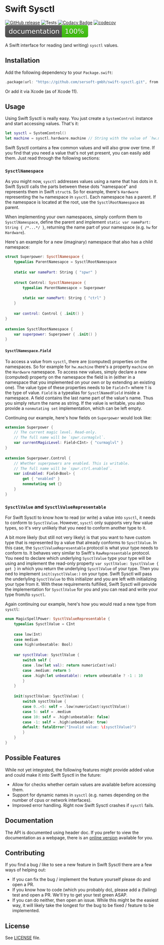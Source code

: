 # Swift Sysctl

[![GitHub release](https://img.shields.io/github/release/sersoft-gmbh/swift-sysctl.svg?style=flat)](https://github.com/sersoft-gmbh/swift-sysctl/releases/latest)
![Tests](https://github.com/sersoft-gmbh/swift-sysctl/workflows/Tests/badge.svg)
[![Codacy Badge](https://app.codacy.com/project/badge/Grade/061aa9fba7d548f9a9bab8e35800b47a)](https://www.codacy.com/gh/sersoft-gmbh/swift-sysctl/dashboard?utm_source=github.com&amp;utm_medium=referral&amp;utm_content=sersoft-gmbh/swift-sysctl&amp;utm_campaign=Badge_Grade)
[![codecov](https://codecov.io/gh/sersoft-gmbh/swift-sysctl/branch/main/graph/badge.svg?token=XckcIyFIbQ)](https://codecov.io/gh/sersoft-gmbh/swift-sysctl)
[![jazzy](https://raw.githubusercontent.com/sersoft-gmbh/swift-sysctl/gh-pages/badge.svg?sanitize=true)](https://sersoft-gmbh.github.io/swift-sysctl)

A Swift interface for reading (and writing) `sysctl` values.

## Installation

Add the following dependency to your `Package.swift`:
```swift
.package(url: "https://github.com/sersoft-gmbh/swift-sysctl.git", from: "1.0.0"),
```

Or add it via Xcode (as of Xcode 11).

## Usage

Using Swift Sysctl is really easy. You just create a `SystemControl` instance and start accessing values. That's it:

```swift
let sysctl = SystemControl()
let machine = sysctl.hardware.machine // String with the value of `hw.machine`.
```

Swift Sysctl contains a few common values and will also grow over time.
If you find that you need a value that's not yet present, you can easily add them. Just read through the following sections:

### `SysctlNamespace`

As you might now, `sysctl` addresses values using a name that has dots in it. Swift Sysctl calls the parts between these dots "namespace" and represents them in Swift `struct`s. So for example, there's `Hardware` representing the `hw` namespace in `sysctl`.
Each namespace has a parent. If the namespace is located at the root, use the `SysctlRootNamespace` as parent.

When implementing your own namespaces, simply conform them to `SysctlNamespace`, define the parent and implement `static var namePart: String { /*...*/ }`, returning the name part of your namespace (e.g. `hw` for `Hardware`).

Here's an example for a new (imaginary) namespace that also has a child namespace:

```swift
struct Superpower: SysctlNamespace {
    typealias ParentNamesapce = SysctlRootNamespace

    static var namePart: String { "spwr" }

    struct Control: SysctlNamespace {
        typealias ParentNamesapce = Superpower

        static var namePart: String { "ctrl" }
    }

    var control: Control { .init() }
}

extension SysctlRootNamespace {
    var superpower: Superpower { .init() }
}
```

#### `SysctlNamespace.Field`

To access a value from `sysctl`, there are (computed) properties on the namespaces. So for example for `hw.machine` there's a property `machine` on the `Hardware` namespace.
To access new values, simply declare a new (computed) property on the namespace the field is in (either in a namespace that you implemented on your own or by extending an existing one). The value type of these properties needs to be `Field<T>` where `T` is the type of value.
`Field` is a typealias for `SysctlNamedField` inside a namespace. A field contains the last name part of the value's name. Thus you simply return the name as string.
If the value is writable, you also provide a `nonmutating set` implementation, which can be left empty.

Continuing our example, here's how fields on `Superpower` would look like:

```swift
extension Superpower {
    // The current magic level. Read-only.
    // The full name will be `spwr.curmaglvl`.
    var currentMagicLevel: Field<CInt> { "curmaglvl" }
}

extension Superpower.Control {
    // Whether superpowers are enabled. This is writable.
    // The full name will be `spwr.ctrl.enabled`.
    var isEnabled: Field<Bool> {
        get { "enabled" }
        nonmutating set {}
    }
}
```

### `SysctlValue` and `SysctlValueRepresentable`

For Swift Sysctl to know how to read (or write) a value into `sysctl`, it needs to conform to `SysctlValue`. However, `sysctl` only supports very few value types, so it's very unlikely that you need to conform another type to it.

A bit more likely (but still not very likely) is that you want to have custom type that is represented by a value that already conforms to `SysctlValue`. In this case, the `SysctlValueRepresentable` protocol is what your type needs to conform to. It behaves very similar to Swift's `RawRepresentable` protocol. You need to declare which underlying `SysctlValue` type your type will be using and implement the read-only property `var syctlValue: SysctlValue { get }` in which you return the underlying `SysctlValue` of your type. Then you ned to implement `init(sysctlValue:)` on your type. Swift Sysctl will pass the underlyling `SysctlValue` to this initializer and you are left with initializing your type from it.
With these requirements fulfilled, Swift Sysctl will provide the implementation for `SysctlValue` for you and you can read and write your type from/to `sysctl`.

Again continuing our example, here's how you would read a new type from `sysctl`:

```swift
enum MagicSpellPower: SysctlValueRepresentable {
    typealias SysctlValue = CInt

    case low(Int)
    case medium
    case high(unbeatable: Bool)

    var sysctlValue: SysctlValue {
        switch self {
        case .low(let val): return numericCast(val)
        case .medium: return 5
        case .high(let unbeatable): return unbeatable ? -1 : 10
        }
    }

    init(sysctlValue: SysctlValue) {
        switch sysctlValue {
        case 0..<5: self = .low(numericCast(sysctlValue))
        case 5: self = .medium
        case 10: self = .high(unbeatable: false)
        case -1: self = .high(unbeatable: true)
        default: fatalError("Invalid value: \(sysctlValue)")
        }
    }
}
```

## Possible Features

While not yet integrated, the following features might provide added value and could make it into Swift Sysctl in the future:

-   Allow for checks whether certain values are available before accessing them.
-   Support for dynamic names in `sysctl` (e.g. names depending on the number of cpus or network interfaces).
-   Improved error handling. Right now Swift Sysctl crashes if `sysctl` fails.

## Documentation

The API is documented using header doc. If you prefer to view the documentation as a webpage, there is an [online version](https://sersoft-gmbh.github.io/swift-sysctl) available for you.

## Contributing

If you find a bug / like to see a new feature in Swift Sysctl there are a few ways of helping out:

-   If you can fix the bug / implement the feature yourself please do and open a PR.
-   If you know how to code (which you probably do), please add a (failing) test and open a PR. We'll try to get your test green ASAP.
-   If you can do neither, then open an issue. While this might be the easiest way, it will likely take the longest for the bug to be fixed / feature to be implemented.

## License

See [LICENSE](./LICENSE) file.
